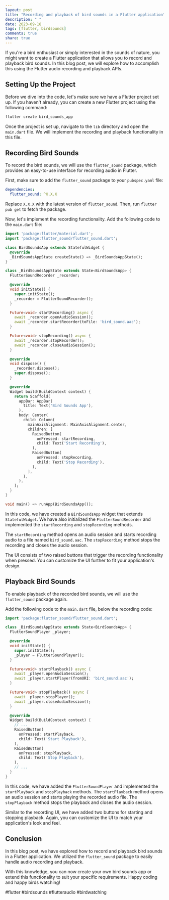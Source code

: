 ```yaml
---
layout: post
title: "Recording and playback of bird sounds in a Flutter application"
description: " "
date: 2023-09-18
tags: [flutter, birdsounds]
comments: true
share: true
---
```


If you're a bird enthusiast or simply interested in the sounds of nature, you might want to create a Flutter application that allows you to record and playback bird sounds. In this blog post, we will explore how to accomplish this using the Flutter audio recording and playback APIs.

## Setting Up the Project

Before we dive into the code, let's make sure we have a Flutter project set up. If you haven't already, you can create a new Flutter project using the following command:

```bash
flutter create bird_sounds_app
```

Once the project is set up, navigate to the `lib` directory and open the `main.dart` file. We will implement the recording and playback functionality in this file.

## Recording Bird Sounds

To record the bird sounds, we will use the `flutter_sound` package, which provides an easy-to-use interface for recording audio in Flutter. 

First, make sure to add the `flutter_sound` package to your `pubspec.yaml` file:

```yaml
dependencies:
  flutter_sound: ^X.X.X
```

Replace `X.X.X` with the latest version of `flutter_sound`. Then, run `flutter pub get` to fetch the package.

Now, let's implement the recording functionality. Add the following code to the `main.dart` file:

```dart
import 'package:flutter/material.dart';
import 'package:flutter_sound/flutter_sound.dart';

class BirdSoundsApp extends StatefulWidget {
  @override
  _BirdSoundsAppState createState() => _BirdSoundsAppState();
}

class _BirdSoundsAppState extends State<BirdSoundsApp> {
  FlutterSoundRecorder _recorder;

  @override
  void initState() {
    super.initState();
    _recorder = FlutterSoundRecorder();
  }

  Future<void> startRecording() async {
    await _recorder.openAudioSession();
    await _recorder.startRecorder(toFile: 'bird_sound.aac');
  }

  Future<void> stopRecording() async {
    await _recorder.stopRecorder();
    await _recorder.closeAudioSession();
  }

  @override
  void dispose() {
    _recorder.dispose();
    super.dispose();
  }

  @override
  Widget build(BuildContext context) {
    return Scaffold(
      appBar: AppBar(
        title: Text('Bird Sounds App'),
      ),
      body: Center(
        child: Column(
          mainAxisAlignment: MainAxisAlignment.center,
          children: [
            RaisedButton(
              onPressed: startRecording,
              child: Text('Start Recording'),
            ),
            RaisedButton(
              onPressed: stopRecording,
              child: Text('Stop Recording'),
            ),
          ],
        ),
      ),
    );
  }
}

void main() => runApp(BirdSoundsApp());
```

In this code, we have created a `BirdSoundsApp` widget that extends `StatefulWidget`. We have also initialized the `FlutterSoundRecorder` and implemented the `startRecording` and `stopRecording` methods.

The `startRecording` method opens an audio session and starts recording audio to a file named `bird_sound.aac`. The `stopRecording` method stops the recording and closes the audio session.

The UI consists of two raised buttons that trigger the recording functionality when pressed. You can customize the UI further to fit your application's design.

## Playback Bird Sounds

To enable playback of the recorded bird sounds, we will use the `flutter_sound` package again. 

Add the following code to the `main.dart` file, below the recording code:

```dart
import 'package:flutter_sound/flutter_sound.dart';

class _BirdSoundsAppState extends State<BirdSoundsApp> {
  FlutterSoundPlayer _player;

  @override
  void initState() {
    super.initState();
    _player = FlutterSoundPlayer();
  }

  Future<void> startPlayback() async {
    await _player.openAudioSession();
    await _player.startPlayer(fromURI: 'bird_sound.aac');
  }

  Future<void> stopPlayback() async {
    await _player.stopPlayer();
    await _player.closeAudioSession();
  }

  @override
  Widget build(BuildContext context) {
    // ...
    RaisedButton(
      onPressed: startPlayback,
      child: Text('Start Playback'),
    ),
    RaisedButton(
      onPressed: stopPlayback,
      child: Text('Stop Playback'),
    ),
    // ...
  }
}
```

In this code, we have added the `FlutterSoundPlayer` and implemented the `startPlayback` and `stopPlayback` methods. The `startPlayback` method opens an audio session and starts playing the recorded audio file. The `stopPlayback` method stops the playback and closes the audio session.

Similar to the recording UI, we have added two buttons for starting and stopping playback. Again, you can customize the UI to match your application's look and feel.

## Conclusion

In this blog post, we have explored how to record and playback bird sounds in a Flutter application. We utilized the `flutter_sound` package to easily handle audio recording and playback.

With this knowledge, you can now create your own bird sounds app or extend this functionality to suit your specific requirements. Happy coding and happy birds watching!

#flutter #birdsounds #flutteraudio #birdwatching